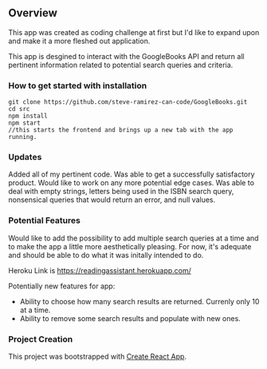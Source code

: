 ## Overview

This app was created as coding challenge at first but I'd like to expand upon and make it a more fleshed out application. 

This app is desgined to interact with the GoogleBooks API and return all pertinent information related to potential search queries and criteria.

### How to get started with installation

```
git clone https://github.com/steve-ramirez-can-code/GoogleBooks.git
cd src
npm install
npm start
//this starts the frontend and brings up a new tab with the app running. 
```

### Updates

Added all of my pertinent code. Was able to get a successfully satisfactory product. Would like to work on any more potential edge cases. Was able to deal with empty strings, letters being used in the ISBN search query, nonsensical queries that would return an error, and null values. 

### Potential Features

Would like to add the possibility to add multiple search queries at a time and to make the app a little more aesthetically pleasing. For now, it's adequate and should be able to do what it was initally intended to do.  

Heroku Link is https://readingassistant.herokuapp.com/

Potentially new features for app:
- Ability to choose how many search results are returned. Currenly only 10 at a time. 
- Ability to remove some search results and populate with new ones.

### Project Creation 
This project was bootstrapped with [Create React App](https://github.com/facebook/create-react-app).

